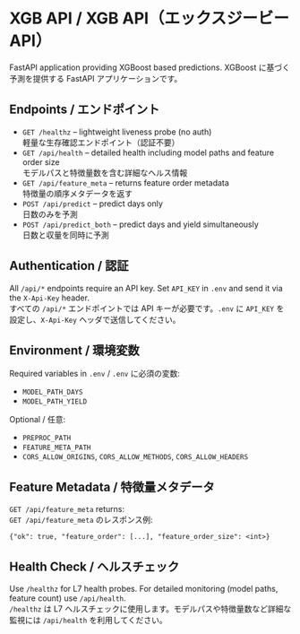 # XGB API / XGB API（エックスジービーAPI）

FastAPI application providing XGBoost based predictions.
XGBoost に基づく予測を提供する FastAPI アプリケーションです。

## Endpoints / エンドポイント
- `GET /healthz` – lightweight liveness probe (no auth)  
  軽量な生存確認エンドポイント（認証不要）
- `GET /api/health` – detailed health including model paths and feature order size  
  モデルパスと特徴量数を含む詳細なヘルス情報
- `GET /api/feature_meta` – returns feature order metadata  
  特徴量の順序メタデータを返す
- `POST /api/predict` – predict days only  
  日数のみを予測
- `POST /api/predict_both` – predict days and yield simultaneously  
  日数と収量を同時に予測

## Authentication / 認証
All `/api/*` endpoints require an API key. Set `API_KEY` in `.env` and send it via the `X-Api-Key` header.  
すべての `/api/*` エンドポイントでは API キーが必要です。`.env` に `API_KEY` を設定し、`X-Api-Key` ヘッダで送信してください。

## Environment / 環境変数
Required variables in `.env` / `.env` に必須の変数:
- `MODEL_PATH_DAYS`
- `MODEL_PATH_YIELD`

Optional / 任意:
- `PREPROC_PATH`
- `FEATURE_META_PATH`
- `CORS_ALLOW_ORIGINS`, `CORS_ALLOW_METHODS`, `CORS_ALLOW_HEADERS`

## Feature Metadata / 特徴量メタデータ
`GET /api/feature_meta` returns:  
`GET /api/feature_meta` のレスポンス例:
```
{"ok": true, "feature_order": [...], "feature_order_size": <int>}
```

## Health Check / ヘルスチェック
Use `/healthz` for L7 health probes. For detailed monitoring (model paths, feature count) use `/api/health`.  
`/healthz` は L7 ヘルスチェックに使用します。モデルパスや特徴量数など詳細な監視には `/api/health` を利用してください。
